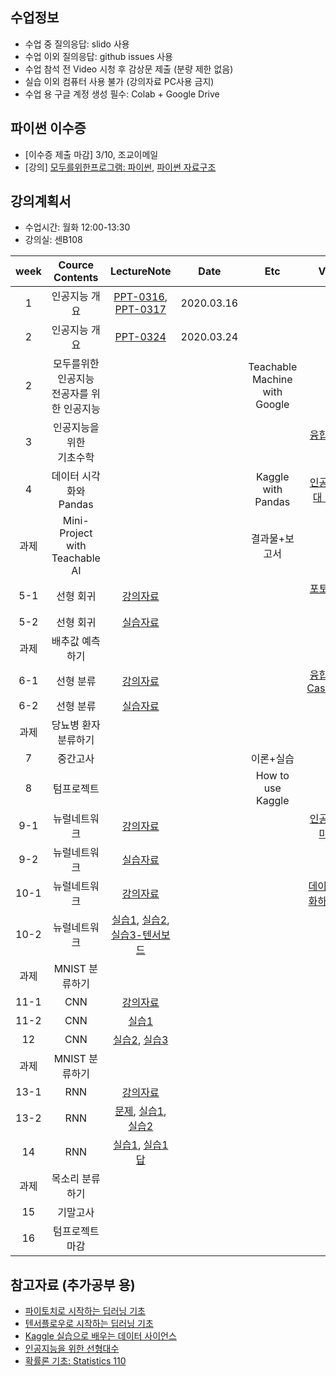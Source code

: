 

## 수업정보
- 수업 중 질의응답: slido 사용
- 수업 이외 질의응답: github issues 사용
- 수업 참석 전 Video 시청 후 감상문 제출 (분량 제한 없음)
- 실습 이외 컴퓨터 사용 불가 (강의자료 PC사용 금지)
- 수업 용 구글 계정 생성 필수: Colab + Google Drive

## 파이썬 이수증 
- [이수증 제출 마감] 3/10, 조교이메일
- [강의] [모두를위한프로그램: 파이썬](https://www.edwith.org/pythonforeverybody), [파이썬 자료구조](https://www.edwith.org/python-data/)


 


## 강의계획서
- 수업시간: 월화 12:00-13:30
- 강의실: 센B108

| week | Cource Contents | LectureNote | Date |  Etc | Video | 
|:---:|:---:|:---:|:---:|:---:|:---:| 
| 1 | 인공지능 개요 | [PPT-0316](https://github.com/sejongresearch/2020.Spring.AI/blob/master/LectureNote/%E1%84%8B%E1%85%B5%E1%86%AB%E1%84%80%E1%85%A9%E1%86%BC%E1%84%8C%E1%85%B5%E1%84%82%E1%85%B3%E1%86%BC_%E1%84%8B%E1%85%A9%E1%84%85%E1%85%B5%E1%84%8B%E1%85%A6%E1%86%AB%E1%84%90%E1%85%A6%E1%84%8B%E1%85%B5%E1%84%89%E1%85%A7%E1%86%AB.pdf), [PPT-0317](https://github.com/sejongresearch/2020.Spring.AI/blob/master/LectureNote/%E1%84%8B%E1%85%B5%E1%86%AB%E1%84%80%E1%85%A9%E1%86%BC%E1%84%8C%E1%85%B5%E1%84%82%E1%85%B3%E1%86%BC_%E1%84%8B%E1%85%B5%E1%86%AB%E1%84%80%E1%85%A9%E1%86%BC%E1%84%8C%E1%85%B5%E1%84%82%E1%85%B3%E1%86%BC%E1%84%8B%E1%85%B4%E1%84%8B%E1%85%B5%E1%84%92%E1%85%A2.pdf) | 2020.03.16 |  |  |
| 2 | 인공지능 개요 | [PPT-0324](https://github.com/sejongresearch/2020.Spring.AI/blob/master/LectureNote/2%E1%84%8C%E1%85%AE%E1%84%8E%E1%85%A1-%E1%84%8B%E1%85%B5%E1%86%AB%E1%84%80%E1%85%A9%E1%86%BC%E1%84%8C%E1%85%B5%E1%84%82%E1%85%B3%E1%86%BC%E1%84%80%E1%85%A2%E1%84%8B%E1%85%AD.pdf) | 2020.03.24 |  |  |
| 2 | 모두를위한 인공지능 <br> 전공자를 위한 인공지능 |  | | Teachable Machine <br> with Google |  |
| 3 | 인공지능을 위한 <br> 기초수학 |  |  | | [융합형인재란](https://youtu.be/srp8defXNNI) | 
| 4 | 데이터 시각화와 Pandas |  |  | Kaggle with Pandas|  [인공지능시대 리더상](https://youtu.be/jSRiq9VBlt8)| |
| 과제 | Mini-Project with <br> Teachable AI  |  |  | 결과물+보고서 |  | 
| 5-1 | 선형 회귀 | [강의자료](https://www.dropbox.com/s/ttmeq70bgqttkj8/%EC%9D%B8%EA%B3%B5%EC%A7%80%EB%8A%A5_7%EC%9D%BC%EC%B0%A8_%EC%B5%9C%EC%A2%85.pdf?dl=0) |  | | [포토사피엔스](https://youtu.be/VULRSpF49Yk) |
| 5-2 | 선형 회귀 | [실습자료](https://colab.research.google.com/drive/1zf0keTCZ1UQBc030CkJk6S6xHaSlVvgH) |  | | |
| 과제 |  배추값 예측 하기  |  |  |  |  | 
| 6-1 | 선형 분류 | [강의자료](https://www.dropbox.com/s/6fuqi8j60dkrara/%EC%9D%B8%EA%B3%B5%EC%A7%80%EB%8A%A5_9%EC%9D%BC%EC%B0%A8_%EC%B5%9C%EC%A2%85.pdf?dl=0) |  | | [융합형인재 CaseStudy](https://youtu.be/oGHZ_0wT_PE) |
| 6-2 | 선형 분류 | [실습자료](https://github.com/unizard/2019.Spring.AI/issues/34) |  | |  |
| 과제 |  당뇨병 환자 분류하기  |  |  |  |  | 
| 7 | 중간고사 |   |    | 이론+실습 ||
| 8 | 텀프로젝트 |   |    | How to use Kaggle |  |
| 9-1 | 뉴럴네트워크 | [강의자료](https://www.dropbox.com/s/umw3xfyw5rkumgr/%EC%9D%B8%EA%B3%B5%EC%A7%80%EB%8A%A5_10%EC%9D%BC%EC%B0%A8.pdf?dl=0) |  | | [인공지능과 마케팅](https://youtu.be/vXTaU0SPBOM)|
| 9-2 | 뉴럴네트워크 | [실습자료](https://colab.research.google.com/drive/17470VwWXaP90eobg_6OKVnWbSWpGhtqT) |  | |  |
| 10-1 | 뉴럴네트워크 | [강의자료](https://www.dropbox.com/s/jyv34y8tg2c6zco/%EC%9D%B8%EA%B3%B5%EC%A7%80%EB%8A%A5-11%EC%9D%BC%EC%B0%A8.pptx?dl=0) |  | | [데이터로 변화하는 세상](https://youtu.be/NFt1MbChFMU)|
| 10-2 | 뉴럴네트워크 | [실습1](https://colab.research.google.com/drive/1yTW8cAh3Y0H-Gzq-CQWcc2B9R9gfN91a), [실습2](https://colab.research.google.com/drive/1GnJ3nTctIEwswDPBis23bR-kI8NnPwRd), <br> [실습3-텐서보드](https://colab.research.google.com/drive/1dmzlKPwsTbdvhD0Vpav8vpfJ2e3ARK2T)  |    | | |
| 과제 |  MNIST 분류하기  |  |  |  |  | 
| 11-1 | CNN | [강의자료](https://www.dropbox.com/s/pupfxear9ngiw3x/9%EC%A3%BC%EC%B0%A8_%EC%97%85%EB%A1%9C%EB%93%9C.pdf?dl=0)  |    |  ||
| 11-2 | CNN | [실습1](https://colab.research.google.com/drive/1Tc6maMHoCPqQcZo57D39va4WCJVTFLMs) |   | ||
| 12 | CNN | [실습2](https://colab.research.google.com/drive/1zZSHTT0dpzJnwBuyhpVbG85EW1Yj0mGS), [실습3](https://colab.research.google.com/drive/18JoQn37k6YlrTECNxO3Jn3cvGkYLEMub)   |   |  ||
| 과제 |  MNIST 분류하기  |  |  |  |  | 
| 13-1 | RNN | [강의자료](https://www.dropbox.com/s/ft956zib0xo2cfq/%EC%9D%B8%EA%B3%B5%EC%A7%80%EB%8A%A5_RNN.pdf?dl=0)  |  | ||
| 13-2 | RNN | [문제](https://www.dropbox.com/s/sxf9pna16toehql/%EC%9D%B8%EA%B3%B5%EC%A7%80%EB%8A%A5_RNN_%EC%8B%A4%EC%8A%B5.pdf?dl=0), [실습1](https://colab.research.google.com/drive/1VzPOSsLF7gzEjqWHD2aDXmTP9pRdBmfi), [실습2](https://colab.research.google.com/drive/1QVCTX5cfxLvVXKX3pCMTqXz-y661q61U)  |    | ||
| 14 | RNN  | [실습1](https://colab.research.google.com/drive/12QyxmMif45dpJCIatRsW-t_cjuaj3NVj), [실습1답](https://colab.research.google.com/drive/1RpC1Lt23AqJyrLwwC8oTvNjKfYMHfMk3) |  |  ||
| 과제 |  목소리 분류하기  |  |  |  |  | 
| 15 | 기말고사 |   |    |  ||
| 16 | 텀프로젝트 마감 |   |    |  ||


## 참고자료 (추가공부 용)
- [파이토치로 시작하는 딥러닝 기초](https://www.edwith.org/boostcourse-dl-pytorch/lecture/42282/)
- [텐서플로우로 시작하는 딥러닝 기초](https://www.edwith.org/boostcourse-dl-tensorflow)
- [Kaggle 실습으로 배우는 데이터 사이언스](https://www.edwith.org/boostcourse-ds-kaggle/joinLectures/28015)
- [인공지능을 위한 선형대수](https://www.edwith.org/linearalgebra4ai)
- [확률론 기초: Statistics 110](https://www.edwith.org/harvardprobability/joinLectures/17924)






